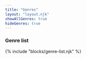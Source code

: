 ```yaml
---
title: "Genres"
layout: "layout.njk"
showAllGenres: true
hideGenres: true
---
```

### Genre list
<div>
  {% include "blocks/genre-list.njk" %}
</div>